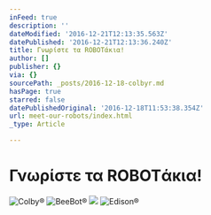 ```yaml
---
inFeed: true
description: ''
dateModified: '2016-12-21T12:13:35.563Z'
datePublished: '2016-12-21T12:13:36.240Z'
title: Γνωρίστε τα ROBOTάκια!
author: []
publisher: {}
via: {}
sourcePath: _posts/2016-12-18-colbyr.md
hasPage: true
starred: false
datePublishedOriginal: '2016-12-18T11:53:38.354Z'
url: meet-our-robots/index.html
_type: Article

---
```

# Γνωρίστε τα ROBOTάκια!
![Colby®](https://the-grid-user-content.s3-us-west-2.amazonaws.com/594c6326-5c14-47c0-8a5a-913012448aae.png)
![BeeBot®](https://the-grid-user-content.s3-us-west-2.amazonaws.com/735616df-0102-42de-bd62-24d0adb7daa5.png)
![](https://s3-us-west-2.amazonaws.com/the-grid-img/p/141564a1c37f8820adcaeaabbed4540ec4444c03.png)
![Edison®](https://the-grid-user-content.s3-us-west-2.amazonaws.com/c547cdd7-2345-435e-a4c9-541053167771.gif)
